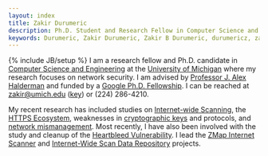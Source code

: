 ```yaml
---
layout: index
title: Zakir Durumeric
description: Ph.D. Student and Research Fellow in Computer Science and Engineering at the University of Michigan.
keywords: Durumeric, Zakir Durumeric, Zakir B Durumeric, durumericz, zakirbpd, zakird, Zakir B P Durumeric, Mining Your Ps and Qs, ZMap, Internet Scanner, zmap scanner, scans.io, internet scan data repository
---
```

{% include JB/setup %}
I am a research fellow and Ph.D. candidate in [Computer Science and Engineering](https://www.cse.umich.edu/) at the [University of Michigan](http://www.umich.edu) where my research focuses on network security. I am advised by [Professor J. Alex Halderman](https://jhalderm.com/) and funded by a [Google Ph.D. Fellowship](http://googleresearch.blogspot.com/2014/06/2014-google-phd-fellowships-supporting.html). I can be reached at [zakir@umich.edu](mailto:zakir@umich.edu) ([key](https://keybase.io/zakir)) or (224) 286-4210.

My recent research has included studies on [Internet-wide Scanning](https://zmap.io), the [HTTPS Ecosystem](https://jhalderm.com/pub/papers/https-imc13.pdf), weaknesses in [cryptographic keys](https://factorable.net) and protocols, and [network mismanagement](http://www.internetsociety.org/sites/default/files/01_1_1.pdf). Most recently, I have also been involved with the study and cleanup of the [Heartbleed Vulnerability](https://zmap.io/heartbleed). I lead the [ZMap Internet Scanner](https://zmap.io) and [Internet-Wide Scan Data Repository](https://scans.io) projects. 

